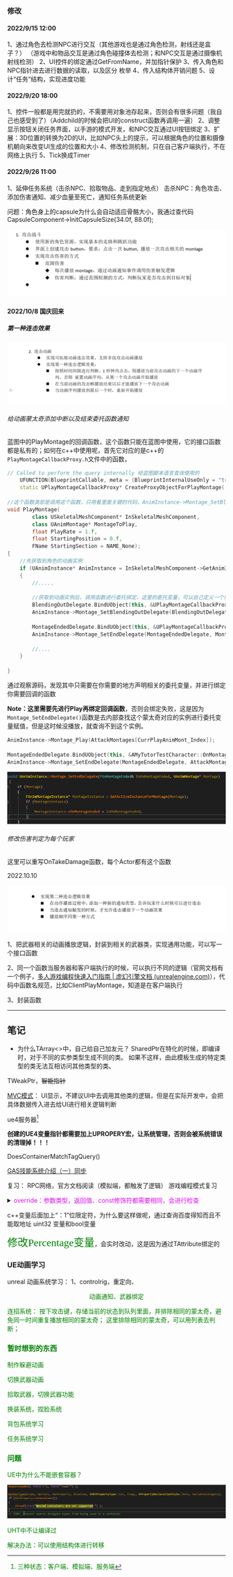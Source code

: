 ### 修改

#### 2022/9/15 12:00

1、通过角色去检测NPC进行交互（其他游戏也是通过角色检测，射线还是盒子？）
（游戏中和物品交互是通过角色碰撞体去检测；和NPC交互是通过摄像机射线检测）
2、UI控件的绑定通过GetFromName，并加指针保护
3、传入角色和NPC指针进去进行数据的读取，以及区分 枚举
4、传入结构体开销问题
5、设计“任务”结构，实现进度功能

#### 2022/9/20 18:00

1、控件一般都是用完就扔的，不需要用对象池存起来，否则会有很多问题（我自己也感受到了）（Addchild的时候会把UI的construct函数再调用一遍）
2、调整显示按钮关闭任务界面，以手游的模式开发，和NPC交互通过UI按钮绑定
3、扩展：3D位置的转换为2D的UI，比如NPC头上的提示，可以根据角色的位置和摄像机朝向来改变UI生成的位置和大小
4、修改检测机制，只在自己客户端执行，不在网络上执行
5、Tick换成Timer

#### 2022/9/26 11:00

1、延伸任务系统（击杀NPC、拾取物品、走到指定地点）
击杀NPC：角色攻击、添加伤害通知、减少血量至死亡，通知任务系统更新

问题：角色身上的capsule为什么会自动适应骨骼大小，我通过查代码CapsuleComponent->InitCapsuleSize(34.0f, 88.0f);

<img src="Task.assets/133087336985449552.png" alt="img" style="zoom:50%;" />

#### 2022/10/8 国庆回来

##### 第一种连击效果

<img src="Task.assets/133096700416362585.png" alt="img" style="zoom:75%;" />

###### 给动画蒙太奇添加中断以及结束委托函数通知

蓝图中的PlayMontage的回调函数，这个函数只能在蓝图中使用，它的接口函数都是私有的；如何在c++中使用呢，首先它对应的是c++的`PlayMontageCallbackProxy.h`文件中的函数，

```c++
// Called to perform the query internally 给蓝图脚本语言查询使用的
	UFUNCTION(BlueprintCallable, meta = (BlueprintInternalUseOnly = "true"))
	static UPlayMontageCallbackProxy* CreateProxyObjectForPlayMontage(...);------------>

//这个函数类部是调用这个函数，只用看里面关键的代码，AnimInstance->Montage_SetBlendingOutDelegate(BlendingOutDelegate, MontageToPlay);
void PlayMontage(
		class USkeletalMeshComponent* InSkeletalMeshComponent,
		class UAnimMontage* MontageToPlay,
		float PlayRate = 1.f,
		float StartingPosition = 0.f,
		FName StartingSection = NAME_None);
{
    //先获取到角色的动画实例
	if (UAnimInstance* AnimInstance = InSkeletalMeshComponent->GetAnimInstance())
	{
		//.....
        
        //获取到动画实例后，调用函数进行委托绑定，这里的委托变量，可以自己定义一个然后进行绑定
        BlendingOutDelegate.BindUObject(this, &UPlayMontageCallbackProxy::OnMontageBlendingOut);
		AnimInstance->Montage_SetBlendingOutDelegate(BlendingOutDelegate, MontageToPlay);
               
		MontageEndedDelegate.BindUObject(this, &UPlayMontageCallbackProxy::OnMontageEnded);
		AnimInstance->Montage_SetEndDelegate(MontageEndedDelegate, MontageToPlay);
        
        //....
	}

}
```

通过观察源码，发现其中只需要在你需要的地方声明相关的委托变量，并进行绑定你需要回调的函数

**Note：这里需要先进行Play再绑定回调函数**，否则会绑定失败，这是因为`Montage_SetEndDelegate()`函数是去内部查找这个蒙太奇对应的实例进行委托变量赋值，但是这时候没播放，就查询不到这个实例。

```c++
AnimInstance->Montage_Play(AttackMontages[CurrPlayAnimMont_Index]);

MontageEndedDelegate.BindUObject(this, &AMyTutorTestCharacter::OnMontageEnded);
AnimInstance->Montage_SetEndDelegate(MontageEndedDelegate, AttackMontages[CurrPlayAnimMont_Index]);

```

![image-20221010110147730](Task.assets/image-20221010110147730.png)

###### 修改伤害判定为每个玩家

这里可以重写OnTakeDamage函数，每个Actor都有这个函数





2022.10.10

![img](Task.assets/133097805461228747.png)

1、把武器相关的动画播放逻辑，封装到相关的武器类，实现通用功能，可以写一个接口函数

2、同一个函数当服务器和客户端执行的时候，可以执行不同的逻辑（官网文档有一个例子，[多人游戏编程快速入门指南 | 虚幻引擎文档 (unrealengine.com)](https://docs.unrealengine.com/4.27/zh-CN/InteractiveExperiences/Networking/QuickStart/)），代码中函数名规范，比如ClientPlayMontage，知道是在客户端执行

3、封装函数



-----





## 笔记

* 为什么TArray<>中，自己给自己加友元？
  SharedPtr在特化的时候，即编译时，对于不同的实参类型生成不同的类。
  如果不这样，由此模板生成的特定类型的类无法互相访问其他类型的类。

TWeakPtr，~~智能指针~~

<u>MVC模式</u>：
UI显示，不建议UI中去调用其他类的逻辑，但是在实际开发中，会把具体数据传入进去给UI进行相关逻辑判断

ue4服务器[^1]

[^1]:三种状态：客户端、模拟端、服务端

**创建的UE4变量指针都需要加上UPROPERY宏，让系统管理，否则会被系统错误的清理掉！！！**

DoesContainerMatchTagQuery()

[GAS技能系统介绍（一）同步](https://zhuanlan.zhihu.com/p/472109168)

复习：
RPC网络，官方文档阅读（模拟端，都触发了逻辑）
游戏编程模式复习

<details><summary><font color=darkered>override：参数类型，返回值、const修饰符都需要相同，会进行检查</font></summary>
    报错：cannot convert 'this' pointer from 'const UAS01' to 'UAS01 &'；这是因为函数被声明了为const的，
C++在调用类成员函数时会隐式的传递this指针，而将函数声明为const即相当于this指针被声明为const的，而这个被声明为const的this指针在print函数中调用getStr()时又会被传入，
这里问题就出现了，getStr()函数并没有被声明为const的，那么这里面进行参数传递的时候就会发生类型不匹配的问题，也就是这里报的错误。
</details>

c++变量后面加上“：1”位限定符，为什么要这样做呢，通过查询百度得知而且不能取地址
uint32 变量和bool变量

<font face="黑体" color=green size=5>修改Percentage变量</font>，会实时改动，这是因为通过TAttribute绑定的

### UE动画学习

unreal 动画系统学习：
1、controlrig，重定向、



<center><font color=green>动画通知、武器绑定</center>

连招系统：
按下攻击键，存储当前的状态到队列里面，并排除相同的蒙太奇，避免同一时间重复播放相同的蒙太奇；
这里排除相同的蒙太奇，可以用列表去判断；



### 暂时想到的东西

制作躲避动画

切换武器动画

拾取武器，切换武器功能

换装系统，捏脸系统

背包系统学习

任务系统学习



### 问题

UE中为什么不能嵌套容器？

![image-20221010154418197](Task.assets/image-20221010154418197.png)

UHT中不让编译过

解决办法：可以使用结构体进行转移